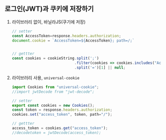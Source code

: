 ## 로그인(JWT)과 쿠키에 저장하기 
1. 라이브러리 없이, 바닐라JS(쿠기에 저장)

    ```jsx
    // setter
    const AccessToken=response.headers.authorization;
    document.cookie = `AccessToken=${AccessToken}; path=/;`


    // gettter
    const cookies = cookieString.split(';')
                                .filter(cookies => cookies.includes("AccessToken"))[0]
                                .split('=')[1] || null;
    ```

2. 라이브러리 사용, `universal-cookie`
    ```jsx
    import Cookies from "universal-cookie";
    //import jwtDecode from "jwt-decode";

    // setter
    export const cookies = new Cookies();
    const token = response.headers.authorization;
    cookies.set("access_token", token, path="/");
    
    // gettter
    access_token = cookies.get("access_token");
    //decodetoken = jwtDecode(access_token);
    ```

